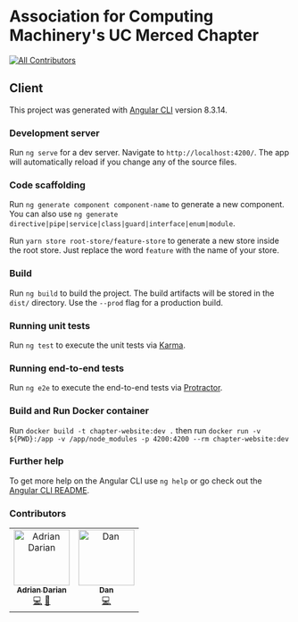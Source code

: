 # Association for Computing Machinery's UC Merced Chapter

[![All Contributors](https://img.shields.io/badge/all_contributors-2-orange.svg?style=flat-square)](#contributors)

## Client

This project was generated with [Angular CLI](https://github.com/angular/angular-cli) version 8.3.14.

### Development server

Run `ng serve` for a dev server. Navigate to `http://localhost:4200/`. The app will automatically reload if you change any of the source files.

### Code scaffolding

Run `ng generate component component-name` to generate a new component. You can also use `ng generate directive|pipe|service|class|guard|interface|enum|module`.

Run `yarn store root-store/feature-store` to generate a new store inside the root store. Just replace the word `feature` with the name of your store.

### Build

Run `ng build` to build the project. The build artifacts will be stored in the `dist/` directory. Use the `--prod` flag for a production build.

### Running unit tests

Run `ng test` to execute the unit tests via [Karma](https://karma-runner.github.io).

### Running end-to-end tests

Run `ng e2e` to execute the end-to-end tests via [Protractor](http://www.protractortest.org/).

### Build and Run Docker container

Run `docker build -t chapter-website:dev .` then run `docker run -v ${PWD}:/app -v /app/node_modules -p 4200:4200 --rm chapter-website:dev`

### Further help

To get more help on the Angular CLI use `ng help` or go check out the [Angular CLI README](https://github.com/angular/angular-cli/blob/master/README.md).

### Contributors

<!-- ALL-CONTRIBUTORS-LIST:START - Do not remove or modify this section -->
<!-- prettier-ignore -->
<table><tr><td align="center"><a href="http://linkedin.com/in/adriandarian/"><img src="https://avatars0.githubusercontent.com/u/23567187?v=4" width="100px;" alt="Adrian Darian"/><br /><sub><b>Adrian Darian</b></sub></a><br /><a href="https://github.com/UCMercedACM/ACM/commits?author=adriandarian" title="Code">💻</a> <a href="#business-adriandarian" title="Business development">💼</a></td><td align="center"><a href="https://www.linkedin.com/in/dan-tran-553b89160/"><img src="https://avatars1.githubusercontent.com/u/20609480?v=4" width="100px;" alt="Dan"/><br /><sub><b>Dan</b></sub></a><br /><a href="https://github.com/UCMercedACM/ACM/commits?author=GateauXD" title="Code">💻</a></td></tr></table>

<!-- ALL-CONTRIBUTORS-LIST: END -->
